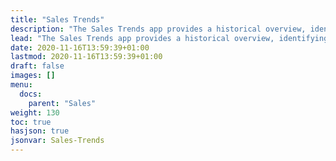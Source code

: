 ```yaml
---
title: "Sales Trends"
description: "The Sales Trends app provides a historical overview, identifying trends in inquiry volume, tours, conversions, etc. Additionally, this app dives into trends for Not Qualified and Lost to Competitor inquiries.  This information can provide insight into activities and help provide guidance on what may cause leads to end up in that status and help inform how team might adjust/develop strategies to avoid that in the future."
lead: "The Sales Trends app provides a historical overview, identifying trends in inquiry volume, tours, conversions, etc. Additionally, this app dives into trends for Not Qualified and Lost to Competitor inquiries.  This information can provide insight into activities and help provide guidance on what may cause leads to end up in that status and help inform how team might adjust/develop strategies to avoid that in the future."
date: 2020-11-16T13:59:39+01:00
lastmod: 2020-11-16T13:59:39+01:00
draft: false
images: []
menu:
  docs:
    parent: "Sales"
weight: 130
toc: true
hasjson: true
jsonvar: Sales-Trends
---
```

